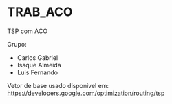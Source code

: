 # TRAB_ACO
TSP com ACO

Grupo:
  - Carlos Gabriel
  - Isaque Almeida
  - Luis Fernando

Vetor de base usado disponivel em: https://developers.google.com/optimization/routing/tsp
